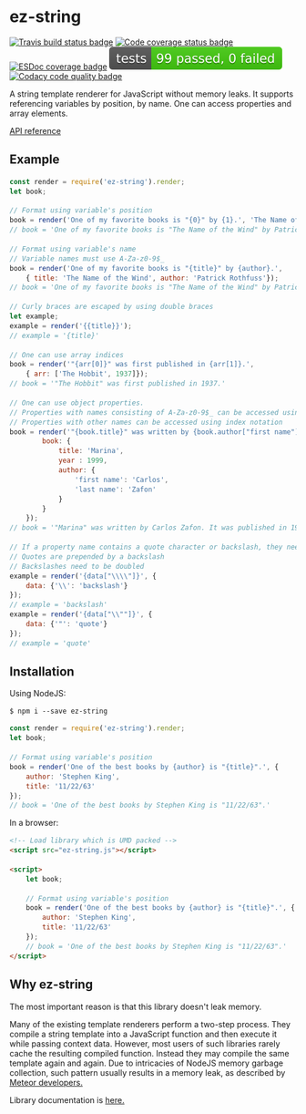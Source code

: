 # ez-string
[![Travis build status badge](https://api.travis-ci.org/Kirusi/ez-string.svg?branch=master)](https://travis-ci.org/Kirusi/ez-string)
[![Code coverage status badge](https://coveralls.io/repos/github/Kirusi/ez-string/badge.svg)](https://coveralls.io/github/Kirusi/ez-string)
[![ESDoc coverage badge](https://doc.esdoc.org/github.com/Kirusi/ez-string/badge.svg)](https://doc.esdoc.org/github.com/Kirusi/ez-string/)
[![Number of tests](https://raw.githubusercontent.com/Kirusi/ez-string/master/tools/test-badge.svg?sanitize=true)](https://travis-ci.org/Kirusi/ez-string)
[![Codacy code quality badge](https://api.codacy.com/project/badge/Grade/2dadfcbe3390420c974442da451f5b94)](https://www.codacy.com/app/Kirusi/ez-string?utm_source=github.com&amp;utm_medium=referral&amp;utm_content=Kirusi/ez-string&amp;utm_campaign=Badge_Grade)

A string template renderer for JavaScript without memory leaks. It supports referencing variables by position, by name. One can access properties and array elements.

[API reference](https://kirusi.github.io/ez-string/)

## Example

```js
const render = require('ez-string').render;
let book;

// Format using variable's position
book = render('One of my favorite books is "{0}" by {1}.', 'The Name of the Wind', 'Patrick Rothfuss');
// book = 'One of my favorite books is "The Name of the Wind" by Patrick Rothfuss.'

// Format using variable's name
// Variable names must use A-Za-z0-9$_
book = render('One of my favorite books is "{title}" by {author}.',
    { title: 'The Name of the Wind', author: 'Patrick Rothfuss'});
// book = 'One of my favorite books is "The Name of the Wind" by Patrick Rothfuss.'

// Curly braces are escaped by using double braces
let example;
example = render('{{title}}');
// example = '{title}'

// One can use array indices
book = render('"{arr[0]}" was first published in {arr[1]}.',
    { arr: ['The Hobbit', 1937]});
// book = '"The Hobbit" was first published in 1937.'

// One can use object properties.
// Properties with names consisting of A-Za-z0-9$_ can be accessed using property notation
// Properties with other names can be accessed using index notation
book = render('"{book.title}" was written by {book.author["first name"]} {book.author["last name"]}. It was published in {book.year}.', { 
        book: {
            title: 'Marina',
            year : 1999,
            author: {
                'first name': 'Carlos',
                'last name': 'Zafon'
            }
        }
    });
// book = '"Marina" was written by Carlos Zafon. It was published in 1999.'

// If a property name contains a quote character or backslash, they need to be escaped.
// Quotes are prepended by a backslash
// Backslashes need to be doubled
example = render('{data["\\\\"]}', {
    data: {'\\': 'backslash'}
});
// example = 'backslash'
example = render('{data["\\""]}', {
    data: {'"': 'quote'}
});
// example = 'quote'
```

## Installation

Using NodeJS:
```shell
$ npm i --save ez-string
```

```js
const render = require('ez-string').render;
let book;

// Format using variable's position
book = render('One of the best books by {author} is "{title}".', {
    author: 'Stephen King',
    title: '11/22/63'
});
// book = 'One of the best books by Stephen King is "11/22/63".'
```

In a browser:
```html
<!-- Load library which is UMD packed -->
<script src="ez-string.js"></script>

<script>
    let book;

    // Format using variable's position
    book = render('One of the best books by {author} is "{title}".', {
        author: 'Stephen King',
        title: '11/22/63'
    });
    // book = 'One of the best books by Stephen King is "11/22/63".'
</script>
```

## Why ez-string
 
The most important reason is that this library doesn't leak memory.

 Many of the existing template renderers perform a two-step process. They compile a string template into a JavaScript function and then execute it while passing context data. However, most users of such libraries rarely cache the resulting compiled function. Instead they may compile the same template again and again. Due to intricacies of NodeJS memory garbage collection, such pattern usually results in a memory leak, as described by [Meteor developers.](https://blog.meteor.com/an-interesting-kind-of-javascript-memory-leak-8b47d2e7f156)

Library documentation is [here.](https://kirusi.github.io/ez-string/)
